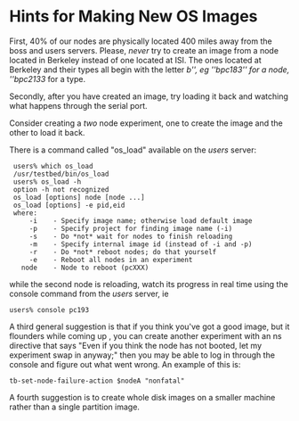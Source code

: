 #  Hints for Making New OS Images
First, 40% of our nodes are physically located 400 miles away from the boss and users servers. Please, *never* try to create an image from a node located in Berkeley instead of one located at ISI.  The ones located at Berkeley and their types all begin with the letter _b'', eg ''bpc183'' for a node,  ''bpc2133_ for a type.

Secondly, after you have created an image, try loading it back and watching what happens through the serial port.

Consider creating a *two* node experiment, one to create the image and the other to load it back.

There is a command called "os_load" available on the _users_ server:
	
	 users% which os_load
	 /usr/testbed/bin/os_load
	 users% os_load -h
	 option -h not recognized
	 os_load [options] node [node ...]
	 os_load [options] -e pid,eid
	 where:
	     -i    - Specify image name; otherwise load default image
	     -p    - Specify project for finding image name (-i)
	     -s    - Do *not* wait for nodes to finish reloading
	     -m    - Specify internal image id (instead of -i and -p)
	     -r    - Do *not* reboot nodes; do that yourself
	     -e    - Reboot all nodes in an experiment
	   node    - Node to reboot (pcXXX)
	
while the second node is reloading, watch its progress in real time using the console command from the _users_ server, ie
	
	users% console pc193
	
A third general suggestion is that if you think you've got a good image, but it flounders while coming up , you can create another experiment with an ns directive that says "Even if you think the node has not booted, let my experiment swap in anyway;" then you may be able to log in through the console and figure out what went wrong. An example of this is:
	
	tb-set-node-failure-action $nodeA "nonfatal"
	
A fourth suggestion is to create whole disk images on a smaller machine rather than a single partition image.
